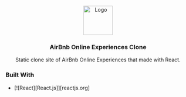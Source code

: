 
<br />
<div align="center">
  <a href="https://github.com/tarikbzcoglu/airbnbclone">
    <img src="https://images.squarespace-cdn.com/content/v1/534da455e4b04f021dafe01f/1547574887928-4KL9XGHP8FKQEGNNFVH2/static1.squarespace-1.png?format=1000w" alt="Logo" width="80" height="80">
  </a>

<h3 align="center">AirBnb Online Experiences Clone </h3>

  <p align="center">
    Static clone site of AirBnb Online Experiences that made with React.
    <br />
   
  </p>
</div>






### Built With

* [![React][React.js]][reactjs.org]

